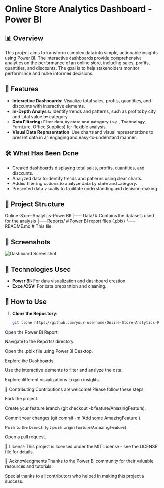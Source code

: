 # Online Store Analytics Dashboard - Power BI

## 📊 Overview
This project aims to transform complex data into simple, actionable insights using Power BI. The interactive dashboards provide comprehensive analytics on the performance of an online store, including sales, profits, quantities, and discounts. The goal is to help stakeholders monitor performance and make informed decisions.

## 🚀 Features
- **Interactive Dashboards:** Visualize total sales, profits, quantities, and discounts with interactive elements.
- **In-Depth Analysis:** Identify trends and patterns, such as profits by city and total value by category.
- **Data Filtering:** Filter data by state and category (e.g., Technology, Furniture, Office Supplies) for flexible analysis.
- **Visual Data Representation:** Use charts and visual representations to present data in an engaging and easy-to-understand manner.

## 🛠️ What Has Been Done
- Created dashboards displaying total sales, profits, quantities, and discounts.
- Analyzed data to identify trends and patterns using clear charts.
- Added filtering options to analyze data by state and category.
- Presented data visually to facilitate understanding and decision-making.

## 📂 Project Structure
Online-Store-Analytics-PowerBI/
├── Data/ # Contains the datasets used for the analysis
├── Reports/ # Power BI report files (.pbix)
└── README.md # This file


## 📸 Screenshots
![Dashboard Screenshot](Screenshots/Dashboard.png)

## 🧰 Technologies Used
- **Power BI:** For data visualization and dashboard creation.
- **Excel/CSV:** For data preparation and cleaning.

## 📝 How to Use
1. **Clone the Repository:**
   ```bash
   git clone https://github.com/your-username/Online-Store-Analytics-PowerBI.git
Open the Power BI Report:

Navigate to the Reports/ directory.

Open the .pbix file using Power BI Desktop.

Explore the Dashboards:

Use the interactive elements to filter and analyze the data.

Explore different visualizations to gain insights.

🤝 Contributing
Contributions are welcome! Please follow these steps:

Fork the project.

Create your feature branch (git checkout -b feature/AmazingFeature).

Commit your changes (git commit -m 'Add some AmazingFeature').

Push to the branch (git push origin feature/AmazingFeature).

Open a pull request.

📜 License
This project is licensed under the MIT License - see the LICENSE file for details.

🙏 Acknowledgments
Thanks to the Power BI community for their valuable resources and tutorials.

Special thanks to all contributors who helped in making this project a success.
